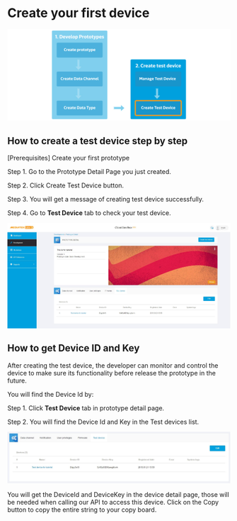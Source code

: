 # Create your first device

![](https://raw.githubusercontent.com/Mediatek-Cloud/MCS/master/graphics/content_img/content_img-09.jpg)

## How to create a test device step by step

[Prerequisites] Create your first prototype

Step 1. Go to the Prototype Detail Page you just created.

Step 2. Click Create Test Device button.

Step 3. You will get a message of creating test device successfully.

Step 4. Go to **Test Device** tab to check your test device.

![](https://raw.githubusercontent.com/Mediatek-Cloud/MCS/master/graphics/TestDevice.jpg)



## How to get Device ID and Key



After creating the test device, the developer can monitor and control the device to make sure its functionality before release the prototype in the future.

You will find the Device Id by:

Step 1. Click **Test Device** tab in prototype detail page.

Step 2. You will find the Device Id and Key in the Test devices list.


![](https://raw.githubusercontent.com/Mediatek-Cloud/MCS/master/graphics/DeviceId.jpg)



You will get the DeviceId and DeviceKey in the device detail page, those will be needed when calling our API to access this device. Click on the Copy button to copy the entire string to your copy board.


